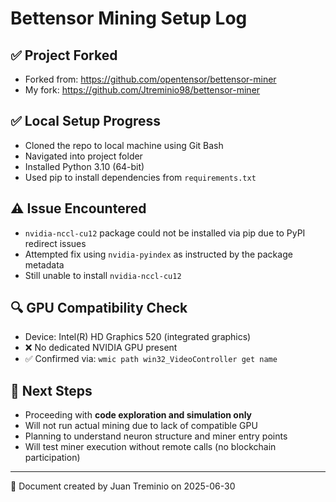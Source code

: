 # Bettensor Mining Setup Log

## ✅ Project Forked
- Forked from: https://github.com/opentensor/bettensor-miner
- My fork: https://github.com/Jtreminio98/bettensor-miner

## ✅ Local Setup Progress
- Cloned the repo to local machine using Git Bash
- Navigated into project folder
- Installed Python 3.10 (64-bit)
- Used pip to install dependencies from `requirements.txt`

## ⚠️ Issue Encountered
- `nvidia-nccl-cu12` package could not be installed via pip due to PyPI redirect issues
- Attempted fix using `nvidia-pyindex` as instructed by the package metadata
- Still unable to install `nvidia-nccl-cu12`

## 🔍 GPU Compatibility Check
- Device: Intel(R) HD Graphics 520 (integrated graphics)
- ❌ No dedicated NVIDIA GPU present
- ✅ Confirmed via: `wmic path win32_VideoController get name`

## 🔧 Next Steps
- Proceeding with **code exploration and simulation only**
- Will not run actual mining due to lack of compatible GPU
- Planning to understand neuron structure and miner entry points
- Will test miner execution without remote calls (no blockchain participation)

---

📝 Document created by Juan Treminio on 2025-06-30
